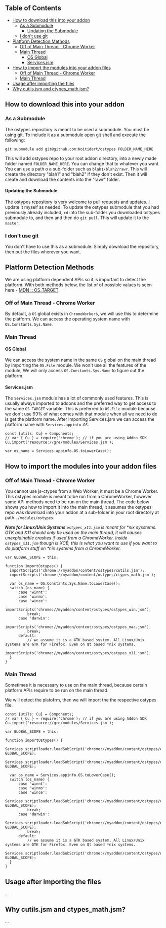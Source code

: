 ## Table of Contents

- [How to download this into your addon](#how-to-download-this-into-your-addon)
	- [As a Submodule](#as-a-submodule)
		- [Updating the Submodule](#updating-the-submodule)
	- [I don't use git](#i-dont-use-git)
- [Platform Detection Methods](#platform-detection-methods)
	- [Off of Main Thread - Chrome Worker](#off-of-main-thread---chrome-worker)
	- [Main Thread](#main-thread)
		- [OS Global](#os-global)
		- [Services.jsm](#servicesjsm)
- [How to import the modules into your addon files](#how-to-import-the-modules-into-your-addon-files)
	- [Off of Main Thread - Chrome Worker](#off-of-main-thread---chrome-worker-1)
	- [Main Thread](#main-thread-1)
- [Usage after importing the files](#usage-after-importing-the-files)
- [Why cutils.jsm and ctypes_math.jsm?](#why-cutilsjsm-and-ctypes_mathjsm)

## How to download this into your addon
### As a Submodule
The ostypes repository is meant to be used a submodule. You must be using git. To include it as a submodule open git shell and execute the following:

    git submodule add git@github.com:Noitidart/ostypes FOLDER_NAME_HERE

This will add ostypes repo to your root addon directory, into a newly made folder named `FOLDER_NAME_HERE`. You can change that to whatever you want. You can use a path o a sub-folder such as `blah1/blah2/rawr`. This will create the directory "blah1" and "blah2" if they don't exist. Then it will create and download the contents into the "rawr" folder.

#### Updating the Submodule
The ostypes repository is very welcome to pull requests and updates. I update it myself as needed. To update the ostypes submodule that you had previously already included, `cd` into the sub-folder you downloaded ostypes submodule to, and then and then do `git pull`. This will update it to the `master`.

### I don't use git
You don't have to use this as a submodule. Simply download the repository, then put the files wherever you want.

## Platform Detection Methods
We are using platform dependent APIs so it is important to detect the platform. With both methods below, the list of of possible values is seen here - [MDN :: OS_TARGET](https://developer.mozilla.org/en-US/docs/Mozilla/Developer_guide/Build_Instructions/OS_TARGET).

### Off of Main Thread - Chrome Worker
By default, a `OS` global exists in `ChromeWorker`s, we will use this to determine the platform. We can access the operating system name with `OS.Constants.Sys.Name`.

### Main Thread
#### OS Global
We can access the system name in the same `OS` global on the main thread by importing the `OS.File` module. We won't use all the features of the module, We will only access `OS.Constants.Sys.Name` to figure out the platform.

#### Services.jsm
The `Services.jsm` module has a lot of commonly used features. This is usually always imported to addons and the preferred way to get access to the same `OS_TARGET` variable. This is preferred to `OS.File` module because we don't use 99% of what comes with that module when all we need to do is get the platform name. After importing Services.jsm we can access the platform name with `Services.appinfo.OS`.

    const {utils: Cu} = Components;
    // var { Cu } = require('chrome'); // if you are using Addon SDK
    Cu.import('resource://gre/modules/Services.jsm');

    var os_name = Services.appinfo.OS.toLowerCase();

## How to import the modules into your addon files
### Off of Main Thread - Chrome Worker
You cannot use js-ctypes from a Web Worker, it must be a Chrome Worker. This ostypes module is meant to be run from a ChromeWorker, however some API methods need to be run on the main thread. The code below shows you how to import it into the main thread, it assumes the ostypes repo was download into your addon at a sub-folder in your root directory at path `./modules/ostypes`.

_**Note for Linux/Unix Systems** `ostypes_x11.jsm` is meant for *nix sysstems. GTK and X11 should only be used on the main thread, it will causes unexplainable crashes if used from a ChromeWorker. Inside `ostypes_x11.jsm` though is XCB, this is what you want to use if you want to do platform stuff on *nix systems from a ChromeWorker._

    var GLOBAL_SCOPE = this;

    function importOstypes() {
      importScripts('chrome://myaddon/content/ostypes/cutils.jsm');
      importScripts('chrome://myaddon/content/ostypes/ctypes_math.jsm');

      var os_name = OS.Constants.Sys.Name.toLowerCase();
      switch (os_name) {
          case 'winnt':
          case 'winmo':
          case 'wince':
                  importScripts('chrome://myaddon/content/ostypes/ostypes_win.jsm');
              break;
          case 'darwin':
                  importScripts('chrome://myaddon/content/ostypes/ostypes_mac.jsm');
              break;
          default:
              // we assume it is a GTK based system. All Linux/Unix systems are GTK for Firefox. Even on Qt based *nix systems.
              importScripts('chrome://myaddon/content/ostypes/ostypes_x11.jsm');
      }
    }

### Main Thread
Sometimes it is necessary to use on the main thread, because certain platform APIs require to be run on the main thread.

We will detect the platofrm, then we will import the the respective ostypes file.

    const {utils: Cu} = Components;
    // var { Cu } = require('chrome'); // if you are using Addon SDK
    Cu.import('resource://gre/modules/Services.jsm');

    var GLOBAL_SCOPE = this;

    function importOstypes() {
      Services.scriptloader.loadSubScript('chrome://myaddon/content/ostypes/cutils.jsm', GLOBAL_SCOPE);
      Services.scriptloader.loadSubScript('chrome://myaddon/content/ostypes/ctypes_math.jsm', GLOBAL_SCOPE);

      var os_name = Services.appinfo.OS.toLowerCase();
      switch (os_name) {
          case 'winnt':
          case 'winmo':
          case 'wince':
                  Services.scriptloader.loadSubScript('chrome://myaddon/content/ostypes/ostypes_win.jsm', GLOBAL_SCOPE);
              break;
          case 'darwin':
                  Services.scriptloader.loadSubScript('chrome://myaddon/content/ostypes/ostypes_darwn.jsm', GLOBAL_SCOPE);
              break;
          default:
              // we assume it is a GTK based system. All Linux/Unix systems are GTK for Firefox. Even on Qt based *nix systems.
              Services.scriptloader.loadSubScript('chrome://myaddon/content/ostypes/ostypes_x11.jsm', GLOBAL_SCOPE);
      }
    }

## Usage after importing the files
...

## Why cutils.jsm and ctypes_math.jsm?
...
